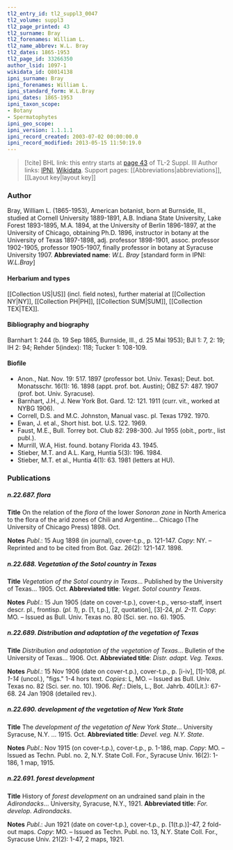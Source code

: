 ```yaml
---
tl2_entry_id: tl2_suppl3_0047
tl2_volume: suppl3
tl2_page_printed: 43
tl2_surname: Bray
tl2_forenames: William L.
tl2_name_abbrev: W.L. Bray
tl2_dates: 1865-1953
tl2_page_id: 33266350
author_lsid: 1097-1
wikidata_id: Q8014138
ipni_surname: Bray
ipni_forenames: William L.
ipni_standard_form: W.L.Bray
ipni_dates: 1865-1953
ipni_taxon_scope: 
- Botany
- Spermatophytes
ipni_geo_scope: 
ipni_version: 1.1.1.1
ipni_record_created: 2003-07-02 00:00:00.0
ipni_record_modified: 2013-05-15 11:50:19.0
---
```


> [!cite] BHL link: this entry starts at [page 43](https://www.biodiversitylibrary.org/page/33266350) of TL-2 Suppl. III
> Author links: [IPNI](https://www.ipni.org/a/1097-1), [Wikidata](https://www.wikidata.org/wiki/Q8014138). Support pages: [[Abbreviations|abbreviations]], [[Layout key|layout key]]

### Author

Bray, William L. (1865-1953), American botanist, born at Burnside, Ill., studied at Cornell University 1889-1891, A.B. Indiana State University, Lake Forest 1893-1895, M.A. 1894, at the University of Berlin 1896-1897, at the University of Chicago, obtaining Ph.D. 1896, instructor in botany at the University of Texas 1897-1898, adj. professor 1898-1901, assoc. professor 1902-1905, professor 1905-1907, finally professor in botany at Syracuse University 1907. 
**Abbreviated name**: *W.L. Bray* \[standard form in IPNI: *W.L.Bray*\]

#### Herbarium and types

[[Collection US|US]] (incl. field notes), further material at [[Collection NY|NY]], [[Collection PH|PH]], [[Collection SUM|SUM]], [[Collection TEX|TEX]].

#### Bibliography and biography

Barnhart 1: 244 (b. 19 Sep 1865, Burnside, Ill., d. 25 Mai 1953); BJI 1: 7, 2: 19; IH 2: 94; Rehder 5(index): 118; Tucker 1: 108-109.

#### Biofile

- Anon., Nat. Nov. 19: 517. 1897 (professor bot. Univ. Texas); Deut. bot. Monatsschr. 16(1): 16. 1898 (appt. prof. bot. Austin); ÖBZ 57: 487. 1907 (prof. bot. Univ. Syracuse).
- Barnhart, J.H., J. New York Bot. Gard. 12: 121. 1911 (curr. vit., worked at NYBG 1906).
- Correll, D.S. and M.C. Johnston, Manual vasc. pl. Texas 1792. 1970.
- Ewan, J. et al., Short hist. bot. U.S. 122. 1969.
- Faust, M.E., Bull. Torrey bot. Club 82: 298-300. Jul 1955 (obit., portr., list publ.).
- Murrill, W.A, Hist. found. botany Florida 43. 1945.
- Stieber, M.T. and A.L. Karg, Huntia 5(3): 196. 1984.
- Stieber, M.T. et al., Huntia 4(1): 63. 1981 (letters at HU).

### Publications

##### n.22.687. flora

**Title**
On the relation of the *flora* of the lower *Sonoran zone* in North America to the flora of the arid zones of Chili and Argentine... Chicago (The University of Chicago Press) 1898. Oct.

**Notes**
*Publ*.: 15 Aug 1898 (in journal), cover-t.p., p. 121-147. *Copy*: NY. – Reprinted and to be cited from Bot. Gaz. 26(2): 121-147. 1898.

##### n.22.688. Vegetation of the Sotol country in Texas

**Title**
*Vegetation of the Sotol country in Texas*... Published by the University of Texas... 1905. Oct.
**Abbreviated title**: *Veget. Sotol country Texas*.

**Notes**
*Publ*.: 15 Jun 1905 (date on cover-t.p.), cover-t.p., verso-staff, insert descr. pl., frontisp. (*pl. 1*), p. \[1, t.p.\], \[2, quotation\], \[3\]-24, *pl. 2-11.* *Copy*: MO. – Issued as Bull. Univ. Texas no. 80 (Sci. ser. no. 6). 1905.

##### n.22.689. Distribution and adaptation of the vegetation of Texas

**Title**
*Distribution and adaptation of the vegetation of Texas*... Bulletin of the University of Texas... 1906. Oct.
**Abbreviated title**: *Distr. adapt. Veg. Texas*.

**Notes**
*Publ*.: 15 Nov 1906 (date on cover-t.p.), cover-t.p., p. \[i-iv\], \[1\]-108, *pl. 1-14* (uncol.), "figs." 1-4 hors text. *Copies*: L, MO. – Issued as Bull. Univ. Texas no. 82 (Sci. ser. no. 10). 1906.
*Ref*.: Diels, L., Bot. Jahrb. 40(Lit.): 67-68. 24 Jan 1908 (detailed rev.).

##### n.22.690. development of the vegetation of New York State

**Title**
The *development of the vegetation of New York State*... University Syracuse, N.Y. ... 1915. Oct.
**Abbreviated title**: *Devel. veg. N.Y. State*.

**Notes**
*Publ*.: Nov 1915 (on cover-t.p.), cover-t.p., p. 1-186, map. *Copy*: MO. – Issued as Techn. Publ. no. 2, N.Y. State Coll. For., Syracuse Univ. 16(2): 1-186, 1 map, 1915.

##### n.22.691. forest development

**Title**
History of *forest development* on an undrained sand plain in the *Adirondacks*... University, Syracuse, N.Y., 1921.
**Abbreviated title**: *For. develop. Adirondacks*.

**Notes**
*Publ*.: Jun 1921 (date on cover-t.p.), cover-t.p., p. \[1(t.p.)\]-47, 2 fold-out maps. *Copy*: MO.  – Issued as Techn. Publ. no. 13, N.Y. State Coll. For., Syracuse Univ. 21(2): 1-47, 2 maps, 1921.

